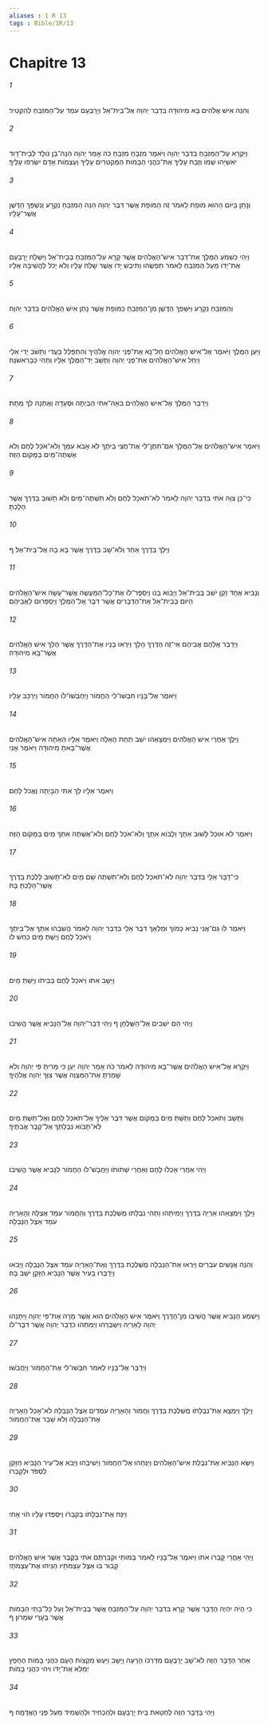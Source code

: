 ```yaml
---
aliases : 1 R 13
tags : Bible/1R/13
---
```


# Chapitre 13

###### 1
וְהִנֵּה אִישׁ אֱלֹהִים בָּא מִיהוּדָה בִּדְבַר יְהוָה אֶל־בֵּית־אֵל וְיָרָבְעָם עֹמֵד עַל־הַמִּזְבֵּחַ לְהַקְטִיר׃
###### 2
וַיִּקְרָא עַל־הַמִּזְבֵּחַ בִּדְבַר יְהוָה וַיֹּאמֶר מִזְבֵּחַ מִזְבֵּחַ כֹּה אָמַר יְהוָה הִנֵּה־בֵן נֹולָד לְבֵית־דָּוִד יֹאשִׁיָּהוּ שְׁמֹו וְזָבַח עָלֶיךָ אֶת־כֹּהֲנֵי הַבָּמֹות הַמַּקְטִרִים עָלֶיךָ וְעַצְמֹות אָדָם יִשְׂרְפוּ עָלֶיךָ׃
###### 3
וְנָתַן בַּיֹּום הַהוּא מֹופֵת לֵאמֹר זֶה הַמֹּופֵת אֲשֶׁר דִּבֶּר יְהוָה הִנֵּה הַמִּזְבֵּחַ נִקְרָע וְנִשְׁפַּךְ הַדֶּשֶׁן אֲשֶׁר־עָלָיו׃
###### 4
וַיְהִי כִשְׁמֹעַ הַמֶּלֶךְ אֶת־דְּבַר אִישׁ־הָאֱלֹהִים אֲשֶׁר קָרָא עַל־הַמִּזְבֵּחַ בְּבֵית־אֵל וַיִּשְׁלַח יָרָבְעָם אֶת־יָדֹו מֵעַל הַמִּזְבֵּחַ לֵאמֹר תִּפְשֻׂהוּ וַתִּיבַשׁ יָדֹו אֲשֶׁר שָׁלַח עָלָיו וְלֹא יָכֹל לַהֲשִׁיבָהּ אֵלָיו׃
###### 5
וְהַמִּזְבֵּחַ נִקְרָע וַיִּשָּׁפֵךְ הַדֶּשֶׁן מִן־הַמִּזְבֵּחַ כַּמֹּופֵת אֲשֶׁר נָתַן אִישׁ הָאֱלֹהִים בִּדְבַר יְהוָה׃
###### 6
וַיַּעַן הַמֶּלֶךְ וַיֹּאמֶר אֶל־אִישׁ הָאֱלֹהִים חַל־נָא אֶת־פְּנֵי יְהוָה אֱלֹהֶיךָ וְהִתְפַּלֵּל בַּעֲדִי וְתָשֹׁב יָדִי אֵלָי וַיְחַל אִישׁ־הָאֱלֹהִים אֶת־פְּנֵי יְהוָה וַתָּשָׁב יַד־הַמֶּלֶךְ אֵלָיו וַתְּהִי כְּבָרִאשֹׁנָה׃
###### 7
וַיְדַבֵּר הַמֶּלֶךְ אֶל־אִישׁ הָאֱלֹהִים בֹּאָה־אִתִּי הַבַּיְתָה וּסְעָדָה וְאֶתְּנָה לְךָ מַתָּת׃
###### 8
וַיֹּאמֶר אִישׁ־הָאֱלֹהִים אֶל־הַמֶּלֶךְ אִם־תִּתֶּן־לִי אֶת־חֲצִי בֵיתֶךָ לֹא אָבֹא עִמָּךְ וְלֹא־אֹכַל לֶחֶם וְלֹא אֶשְׁתֶּה־מַּיִם בַּמָּקֹום הַזֶּה׃
###### 9
כִּי־כֵן צִוָּה אֹתִי בִּדְבַר יְהוָה לֵאמֹר לֹא־תֹאכַל לֶחֶם וְלֹא תִשְׁתֶּה־מָּיִם וְלֹא תָשׁוּב בַּדֶּרֶךְ אֲשֶׁר הָלָכְתָּ׃
###### 10
וַיֵּלֶךְ בְּדֶרֶךְ אַחֵר וְלֹא־שָׁב בַּדֶּרֶךְ אֲשֶׁר בָּא בָהּ אֶל־בֵּית־אֵל׃ ף
###### 11
וְנָבִיא אֶחָד זָקֵן יֹשֵׁב בְּבֵית־אֵל וַיָּבֹוא בְנֹו וַיְסַפֶּר־לֹו אֶת־כָּל־הַמַּעֲשֶׂה אֲשֶׁר־עָשָׂה אִישׁ־הָאֱלֹהִים הַיֹּום בְּבֵית־אֵל אֶת־הַדְּבָרִים אֲשֶׁר דִּבֶּר אֶל־הַמֶּלֶךְ וַיְסַפְּרוּם לַאֲבִיהֶם׃
###### 12
וַיְדַבֵּר אֲלֵהֶם אֲבִיהֶם אֵי־זֶה הַדֶּרֶךְ הָלָךְ וַיִּרְאוּ בָנָיו אֶת־הַדֶּרֶךְ אֲשֶׁר הָלַךְ אִישׁ הָאֱלֹהִים אֲשֶׁר־בָּא מִיהוּדָה׃
###### 13
וַיֹּאמֶר אֶל־בָּנָיו חִבְשׁוּ־לִי הַחֲמֹור וַיַּחְבְּשׁוּ־לֹו הַחֲמֹור וַיִּרְכַּב עָלָיו׃
###### 14
וַיֵּלֶךְ אַחֲרֵי אִישׁ הָאֱלֹהִים וַיִּמְצָאֵהוּ יֹשֵׁב תַּחַת הָאֵלָה וַיֹּאמֶר אֵלָיו הַאַתָּה אִישׁ־הָאֱלֹהִים אֲשֶׁר־בָּאתָ מִיהוּדָה וַיֹּאמֶר אָנִי׃
###### 15
וַיֹּאמֶר אֵלָיו לֵךְ אִתִּי הַבָּיְתָה וֶאֱכֹל לָחֶם׃
###### 16
וַיֹּאמֶר לֹא אוּכַל לָשׁוּב אִתָּךְ וְלָבֹוא אִתָּךְ וְלֹא־אֹכַל לֶחֶם וְלֹא־אֶשְׁתֶּה אִתְּךָ מַיִם בַּמָּקֹום הַזֶּה׃
###### 17
כִּי־דָבָר אֵלַי בִּדְבַר יְהוָה לֹא־תֹאכַל לֶחֶם וְלֹא־תִשְׁתֶּה שָׁם מָיִם לֹא־תָשׁוּב לָלֶכֶת בַּדֶּרֶךְ אֲשֶׁר־הָלַכְתָּ בָּהּ׃
###### 18
וַיֹּאמֶר לֹו גַּם־אֲנִי נָבִיא כָּמֹוךָ וּמַלְאָךְ דִּבֶּר אֵלַי בִּדְבַר יְהוָה לֵאמֹר הֲשִׁבֵהוּ אִתְּךָ אֶל־בֵּיתֶךָ וְיֹאכַל לֶחֶם וְיֵשְׁתְּ מָיִם כִּחֵשׁ לֹו׃
###### 19
וַיָּשָׁב אִתֹּו וַיֹּאכַל לֶחֶם בְּבֵיתֹו וַיֵּשְׁתְּ מָיִם׃
###### 20
וַיְהִי הֵם יֹשְׁבִים אֶל־הַשֻּׁלְחָן ף וַיְהִי דְּבַר־יְהוָה אֶל־הַנָּבִיא אֲשֶׁר הֱשִׁיבֹו׃
###### 21
וַיִּקְרָא אֶל־אִישׁ הָאֱלֹהִים אֲשֶׁר־בָּא מִיהוּדָה לֵאמֹר כֹּה אָמַר יְהוָה יַעַן כִּי מָרִיתָ פִּי יְהוָה וְלֹא שָׁמַרְתָּ אֶת־הַמִּצְוָה אֲשֶׁר צִוְּךָ יְהוָה אֱלֹהֶיךָ׃
###### 22
וַתָּשָׁב וַתֹּאכַל לֶחֶם וַתֵּשְׁתְּ מַיִם בַּמָּקֹום אֲשֶׁר דִּבֶּר אֵלֶיךָ אַל־תֹּאכַל לֶחֶם וְאַל־תֵּשְׁתְּ מָיִם לֹא־תָבֹוא נִבְלָתְךָ אֶל־קֶבֶר אֲבֹתֶיךָ׃
###### 23
וַיְהִי אַחֲרֵי אָכְלֹו לֶחֶם וְאַחֲרֵי שְׁתֹותֹו וַיַּחֲבָשׁ־לֹו הַחֲמֹור לַנָּבִיא אֲשֶׁר הֱשִׁיבֹו׃
###### 24
וַיֵּלֶךְ וַיִּמְצָאֵהוּ אַרְיֵה בַּדֶּרֶךְ וַיְמִיתֵהוּ וַתְּהִי נִבְלָתֹו מֻשְׁלֶכֶת בַּדֶּרֶךְ וְהַחֲמֹור עֹמֵד אֶצְלָהּ וְהָאַרְיֵה עֹמֵד אֵצֶל הַנְּבֵלָה׃
###### 25
וְהִנֵּה אֲנָשִׁים עֹבְרִים וַיִּרְאוּ אֶת־הַנְּבֵלָה מֻשְׁלֶכֶת בַּדֶּרֶךְ וְאֶת־הָאַרְיֵה עֹמֵד אֵצֶל הַנְּבֵלָה וַיָּבֹאוּ וַיְדַבְּרוּ בָעִיר אֲשֶׁר הַנָּבִיא הַזָּקֵן יֹשֵׁב בָּהּ׃
###### 26
וַיִּשְׁמַע הַנָּבִיא אֲשֶׁר הֱשִׁיבֹו מִן־הַדֶּרֶךְ וַיֹּאמֶר אִישׁ הָאֱלֹהִים הוּא אֲשֶׁר מָרָה אֶת־פִּי יְהוָה וַיִּתְּנֵהוּ יְהוָה לָאַרְיֵה וַיִּשְׁבְּרֵהוּ וַיְמִתֵהוּ כִּדְבַר יְהוָה אֲשֶׁר דִּבֶּר־לֹו׃
###### 27
וַיְדַבֵּר אֶל־בָּנָיו לֵאמֹר חִבְשׁוּ־לִי אֶת־הַחֲמֹור וַיַּחֲבֹשׁוּ׃
###### 28
וַיֵּלֶךְ וַיִּמְצָא אֶת־נִבְלָתֹו מֻשְׁלֶכֶת בַּדֶּרֶךְ וַחֲמֹור וְהָאַרְיֵה עֹמְדִים אֵצֶל הַנְּבֵלָה לֹא־אָכַל הָאַרְיֵה אֶת־הַנְּבֵלָה וְלֹא שָׁבַר אֶת־הַחֲמֹור׃
###### 29
וַיִּשָּׂא הַנָּבִיא אֶת־נִבְלַת אִישׁ־הָאֱלֹהִים וַיַּנִּחֵהוּ אֶל־הַחֲמֹור וַיְשִׁיבֵהוּ וַיָּבֹא אֶל־עִיר הַנָּבִיא הַזָּקֵן לִסְפֹּד וּלְקָבְרֹו׃
###### 30
וַיַּנַּח אֶת־נִבְלָתֹו בְּקִבְרֹו וַיִּסְפְּדוּ עָלָיו הֹוי אָחִי׃
###### 31
וַיְהִי אַחֲרֵי קָבְרֹו אֹתֹו וַיֹּאמֶר אֶל־בָּנָיו לֵאמֹר בְּמֹותִי וּקְבַרְתֶּם אֹתִי בַּקֶּבֶר אֲשֶׁר אִישׁ הָאֱלֹהִים קָבוּר בֹּו אֵצֶל עַצְמֹתָיו הַנִּיחוּ אֶת־עַצְמֹתָי׃
###### 32
כִּי הָיֹה יִהְיֶה הַדָּבָר אֲשֶׁר קָרָא בִּדְבַר יְהוָה עַל־הַמִּזְבֵּחַ אֲשֶׁר בְּבֵית־אֵל וְעַל כָּל־בָּתֵּי הַבָּמֹות אֲשֶׁר בְּעָרֵי שֹׁמְרֹון׃ ף
###### 33
אַחַר הַדָּבָר הַזֶּה לֹא־שָׁב יָרָבְעָם מִדַּרְכֹּו הָרָעָה וַיָּשָׁב וַיַּעַשׂ מִקְצֹות הָעָם כֹּהֲנֵי בָמֹות הֶחָפֵץ יְמַלֵּא אֶת־יָדֹו וִיהִי כֹּהֲנֵי בָמֹות׃
###### 34
וַיְהִי בַּדָּבָר הַזֶּה לְחַטַּאת בֵּית יָרָבְעָם וּלְהַכְחִיד וּלְהַשְׁמִיד מֵעַל פְּנֵי הָאֲדָמָה׃ ף
